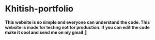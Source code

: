 # Khitish-portfolio
<h4 style"color: white;">This website is so simple and everyone can understand the code. This website is made for testing not for production. If you can edit the code make it cool and send me on my gmail 🤟 </h4>
